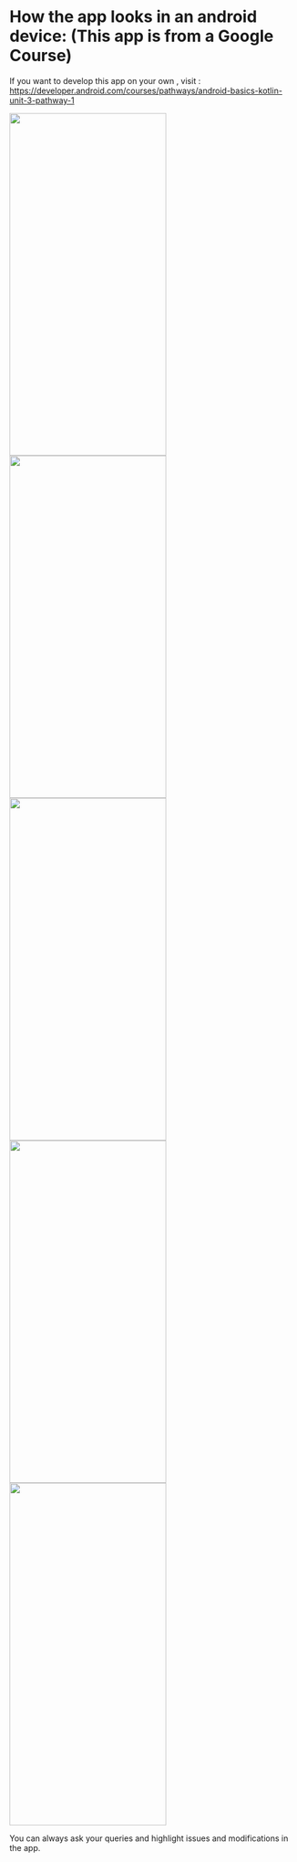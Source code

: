 # How the app looks in an android device: (This app is from a Google Course) 
If you want to develop this app on your own , visit : https://developer.android.com/courses/pathways/android-basics-kotlin-unit-3-pathway-1

<img src="https://user-images.githubusercontent.com/83108253/130277651-e5159e4b-3005-41b1-9c6f-1692aee4ee7d.jpg" height="600px" width="275px">    <img src="https://user-images.githubusercontent.com/83108253/130277664-fb7795f5-ac3d-4710-8b55-652539bb21bd.jpg" height="600px" width="275px">    <img src="https://user-images.githubusercontent.com/83108253/130277683-e5c2198c-e73c-44bc-93d7-e888f0876162.jpg" height="600px" width="275px">    <img src="https://user-images.githubusercontent.com/83108253/130277693-8fc05d8a-2b5b-45f7-bfc2-8329dbfd5f0f.jpg" height="600px" width="275px">    <img src="https://user-images.githubusercontent.com/83108253/130277703-9c671019-29e4-48c6-a7cf-4d914239c8b6.jpg" height="600px" width="275px">

You can always ask your queries and highlight issues and modifications in the app.
